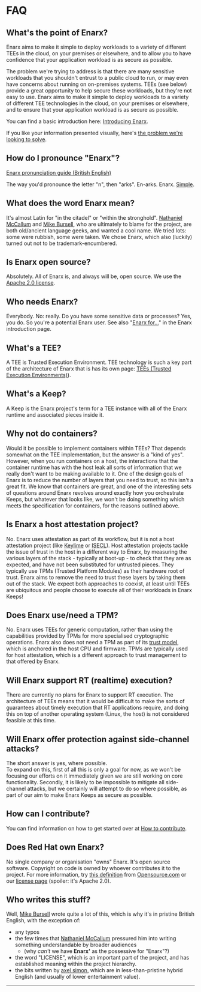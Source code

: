 # FAQ

## What's the point of Enarx?
Enarx aims to make it simple to deploy workloads to a variety of different TEEs in the cloud, on your premises or elsewhere, and to allow you to have confidence that your application workload is as secure as possible.

The problem we're trying to address is that there are many sensitive workloads that you shouldn't entrust to a public cloud to run, or may even have concerns about running on on-premises systems.  TEEs (see below) provide a great opportunity to help secure these workloads, but they're not easy to use.  Enarx aims to make it simple to deploy workloads to a variety of different TEE technologies in the cloud, on your premises or elsewhere, and to ensure that your application workload is as secure as possible.  

You can find a basic introduction here: [Introducing Enarx](https://aliceevebob.com/2019/05/07/announcing-enarx/).

If you like your information presented visually, here's [the problem we're looking to solve](Problem).

## How do I pronounce "Enarx"?
[Enarx pronunciation guide (British English)](https://github.com/enarx/enarx.github.io/raw/master/assets/audio/enarx.mp3)

The way you'd pronounce the letter "n", then "arks".  En-arks.  Enarx.  [Simple]( https://www.youtube.com/watch?v=NKHyqjHqQLU&t=66).

## What does the word Enarx mean?
It's almost Latin for "in the citadel" or "within the stronghold".  [Nathaniel McCallum](https://github.com/npmccallum) and [Mike Bursell](https://github.com/MikeCamel), who are ultimately to blame for the project, are both old/ancient language geeks, and wanted a cool name.  We tried lots: some were rubbish, some were taken.  We chose Enarx, which also (luckily) turned out not to be trademark-encumbered. 

## Is Enarx open source?
Absolutely.  All of Enarx is, and always will be, open source.  We use the [Apache 2.0 license](https://github.com/enarx/enarx/blob/master/LICENSE).

## Who needs Enarx?
Everybody.  No: really.  Do you have some sensitive data or processes?  Yes, you do.  So you're a potential Enarx user. See also "[Enarx for…](Introduction#use-cases-and-applications)" in the Enarx introduction page.

## What's a TEE?
A TEE is Trusted Execution Environment.  TEE technology is such a key part of the architecture of Enarx that is has its own page: [TEEs (Trusted Execution Environments)](TEE)).

## What's a Keep?
A Keep is the Enarx project's term for a TEE instance with all of the Enarx runtime and associated pieces inside it.

## Why not do containers?
Would it be possible to implement containers within TEEs?  That depends somewhat on the TEE implementation, but the answer is a "kind of yes".  However, when you run containers on a host, the interactions that the container runtime has with the host leak all sorts of information that we really don't want to be making available to it.  One of the design goals of Enarx is to reduce the number of layers that you need to trust, so this isn't a great fit.  We know that containers are great, and one of the interesting sets of questions around Enarx revolves around exactly how you orchestrate Keeps, but whatever that looks like, we won't be doing something which meets the specification for containers, for the reasons outlined above.

## Is Enarx a host attestation project?
No.  Enarx uses attestation as part of its workflow, but it is not a host attestation project (like [Keylime](https://github.com/keylime) or [ISECL](https://github.com/intel-secl)). Host attestation projects tackle the issue of trust in the host in a different way to Enarx, by measuring the various layers of the stack - typically at boot-up - to check that they are as expected, and have not been substituted for untrusted pieces.  They typically use TPMs (Trusted Platform Modules) as their hardware root of trust.  Enarx aims to remove the need to trust these layers by taking them out of the stack.  We expect both approaches to coexist, at least until TEEs are ubiquitous and people choose to execute all of their workloads in Enarx Keeps!

## Does Enarx use/need a TPM?
No.  Enarx uses TEEs for generic computation, rather than using the capabilities provided by TPMs for more specialised cryptographic operations.  Enarx also does not need a TPM as part of its [trust model](Trust-Architecture), which is anchored in the host CPU and firmware.  TPMs are typically used for host attestation, which is a different approach to trust management to that offered by Enarx.

## Will Enarx support RT (realtime) execution?
There are currently no plans for Enarx to support RT execution.  The architecture of TEEs means that it would be difficult to make the sorts of guarantees about timely execution that RT applications require, and doing this on top of another operating system (Linux, the host) is not considered feasible at this time.

## Will Enarx offer protection against side-channel attacks?
The short answer is yes, where possible.  
To expand on this, first of all this is only a goal for now, as we won't be focusing our efforts on it immediately given we are still working on core functionality.
Secondly, it is likely to be impossible to mitigate all side-channel attacks, but we certainly will attempt to do so where possible, as part of our aim to make Enarx Keeps as secure as possible.

## How can I contribute?
You can find information on how to get started over at [How to contribute](/docs/Contributing/Introduction).

## Does Red Hat own Enarx?
No single company or organisation "owns" Enarx.  It's open source software.   Copyright on code is owned by whoever contributes it to the project.  For more information, try [this definition](https://opensource.com/resources/what-open-source) from [Opensource.com](https://opensource.com) or our [license page](https://github.com/enarx/enarx/blob/main/LICENSE) (spoiler: it's Apache 2.0).

## Who writes this stuff?
Well, [Mike Bursell](https://github.com/MikeCamel) wrote quite a lot of this, which is why it's in pristine British English, with the exception of:
* any typos
* the few times that [Nathaniel McCallum](https://github.com/npmccallum) pressured him into writing something understandable by broader audiences
  * (why _can't_ we have **Enarx'** as the possessive for "Enarx"?)
* the word "LICENSE", which is an important part of the project, and has established meaning within the project hierarchy.
* the bits written by [axel simon](https://github.com/axelsimon), which are in less-than-pristine hybrid English (and usually of lower entertainment value).

***


